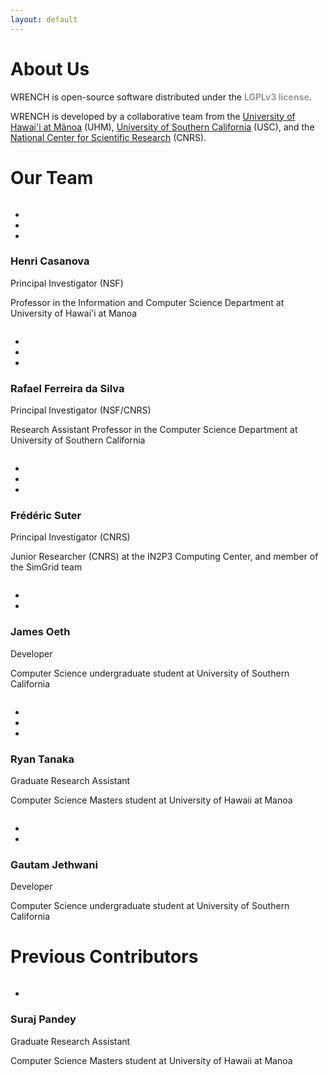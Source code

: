 ```yaml
---
layout: default
---
```


<div class="page-header">
    <div class="container">
        <div class="row">
            <div class="col-lg-6 col-md-6 col-sm-6 col-xs-12">
                <div class="page-section">
                    <h1 class="page-title ">About Us</h1>
                    <div class="page-breadcrumb">
                        WRENCH is open-source software distributed under the <strong style="color: #999">LGPLv3 license</strong>.
                    </div>
                </div>
            </div>
            <div class="col-lg-6 col-md-6 col-sm-6 hidden-xs">
                <div class="page-section">
                    <p>
                        WRENCH is developed by a collaborative team from the <a href="https://manoa.hawaii.edu" 
                        target="_blank">University of Hawai'i at Mãnoa</a> (UHM), <a href="https://usc.edu" target="_blank">
                        University of Southern California</a> (USC), and the <a href="https://cnrs.fr" target="_blank">
                        National Center for Scientific Research</a> (CNRS). 
                    </p>
                </div>
            </div>
        </div>
    </div>
</div>

<div class="space-medium">
    <div class="container">
        <div class="row">
            <div class="col-lg-12 col-md-12 col-sm-12 col-xs-12">
                <div class="section-title">
                    <h1>Our Team</h1>
                </div>
            </div>
        </div>
        <div class="row">
            <div class="col-lg-2 col-md-2 col-sm-2 col-xs-12">
                <div class="team-single-wrapper">
                    <div class="team-single">
                        <div class="person-thumb">
                            <img src="images/aboutus/casanova.jpg" class="img-responsive" alt="">
                        </div>
                        <div class="social-profile">
                            <ul class="nav nav-pills">
                                <li><a href="mailto:henric@hawaii.edu"><i class="fa fa-envelope"></i></a>
                                </li>
                                <li><a href="https://www.linkedin.com/in/henricasanova/" target="_blank"><i
                                        class="fa fa-linkedin"></i></a></li>
                                <li><a href="http://henricasanova.github.io/" target="_blank"><i
                                        class="fa fa-link"></i></a></li>
                            </ul>
                        </div>
                    </div>
                    <div class="person-info">
                        <h3>Henri Casanova</h3>
                        <div class="role">Principal Investigator (NSF)</div>
                        <p>Professor in the Information and Computer Science Department at University
                        of Hawai'i at Manoa</p>
                    </div>
                </div>
            </div>
            <div class="col-sm-2 col-xs-6">
                <div class="team-single-wrapper">
                    <div class="team-single">
                        <div class="person-thumb">
                            <img src="images/aboutus/ferreiradasilva.png" class="img-responsive" alt="">
                        </div>
                        <div class="social-profile">
                            <ul class="nav nav-pills">
                                <li><a href="mailto:rafsilva@isi.edu"><i class="fa fa-envelope"></i></a>
                                </li>
                                <li><a href="https://www.linkedin.com/in/rafaelfsilva" target="_blank"><i
                                        class="fa fa-linkedin"></i></a></li>
                                <li><a href="http://www.rafaelsilva.com" target="_blank"><i
                                        class="fa fa-link"></i></a></li>
                            </ul>
                        </div>
                    </div>
                    <div class="person-info">
                        <h3>Rafael Ferreira da Silva</h3>
                        <div class="role">Principal Investigator (NSF/CNRS)</div>
                        <p>Research Assistant Professor in the Computer Science Department at University 
                        of Southern California</p>
                    </div>
                </div>
            </div>
            <div class="col-sm-2 col-xs-6">
                <div class="team-single-wrapper">
                    <div class="team-single">
                        <div class="person-thumb">
                            <img src="images/aboutus/suter.png" class="img-responsive" alt="">
                        </div>
                        <div class="social-profile">
                            <ul class="nav nav-pills">
                                <li><a href="mailto:frederic.suter@cc.in2p3.fr"><i
                                        class="fa fa-envelope"></i></a></li>
                                <li><a href="https://www.linkedin.com/in/frederic-suter-1656455/"
                                       target="_blank"><i class="fa fa-linkedin"></i></a></li>
                                <li><a href="http://graal.ens-lyon.fr/~fsuter/" target="_blank"><i
                                        class="fa fa-link"></i></a></li>
                            </ul>
                        </div>
                    </div>
                    <div class="person-info">
                        <h3>Frédéric Suter</h3>
                        <div class="role">Principal Investigator (CNRS)</div>
                        <p>Junior Researcher (CNRS) at the IN2P3 Computing Center, and member of the SimGrid
                            team</p>
                    </div>
                </div>
            </div>
            <div class="col-sm-2 col-xs-6">
                <div class="team-single-wrapper">
                    <div class="team-single">
                        <div class="person-thumb">
                            <img src="images/aboutus/oeth.jpg" class="img-responsive" alt="">
                        </div>
                        <div class="social-profile">
                            <ul class="nav nav-pills">
                                <li><a href="mailto:oeth@usc.edu"><i
                                        class="fa fa-envelope"></i></a></li>
                                <li><a href="https://www.linkedin.com/in/james-oeth-8942b4133/"
                                       target="_blank"><i class="fa fa-linkedin"></i></a></li>
                            </ul>
                        </div>
                    </div>
                    <div class="person-info">
                        <h3>James Oeth</h3>
                        <div class="role">Developer</div>
                        <p>Computer Science undergraduate student at University of Southern California</p>
                    </div>
                </div>
            </div>
            <div class="col-sm-2 col-xs-6">
                <div class="team-single-wrapper">
                    <div class="team-single">
                        <div class="person-thumb">
                            <img src="images/aboutus/tanaka.png" class="img-responsive" alt="">
                        </div>
                        <div class="social-profile">
                            <ul class="nav nav-pills">
                                <li><a href="mailto:ryanyt@hawaii.edu"><i
                                        class="fa fa-envelope"></i></a></li>
                                <li><a href="https://www.linkedin.com/in/ryan-tanaka/"
                                        target="_blank"><i class="fa fa-linkedin"></i></a></li>
                                <li><a href="https://ryantanaka.github.io" target="_blank"><i
                                        class="fa fa-link"></i></a></li>
                            </ul>
                        </div>
                    </div>
                    <div class="person-info">
                        <h3>Ryan Tanaka</h3>
                        <div class="role">Graduate Research Assistant</div>
                        <p>Computer Science Masters student at University of Hawaii at Manoa</p>
                    </div>
                </div>
            </div>
            <div class="col-sm-2 col-xs-6">
                <div class="team-single-wrapper">
                    <div class="team-single">
                        <div class="person-thumb">
                            <img src="images/aboutus/jethwani.jpg" class="img-responsive" alt="">
                        </div>
                        <div class="social-profile">
                            <ul class="nav nav-pills">
                                <li><a href="mailto:gautam.jethwani@usc.edu"><i
                                        class="fa fa-envelope"></i></a></li>
                                <li><a href="https://www.linkedin.com/in/gautamjethwani/"
                                       target="_blank"><i class="fa fa-linkedin"></i></a></li>
                            </ul>
                        </div>
                    </div>
                    <div class="person-info">
                        <h3>Gautam Jethwani</h3>
                        <div class="role">Developer</div>
                        <p>Computer Science undergraduate student at University of Southern California</p>
                    </div>
                </div>
            </div>
        </div>
    </div>
</div>

<div class="space-medium">
    <div class="container">
        <div class="row">
            <div class="col-lg-12 col-md-12 col-sm-12 col-xs-12">
                <div class="section-title">
                    <h1>Previous Contributors</h1>
                </div>
            </div>
        </div>
        <div class="row">
            <div class="col-sm-2 col-xs-6">
                <div class="team-single-wrapper">
                    <div class="team-single">
                        <div class="person-thumb">
                            <img src="images/aboutus/pandey.jpg" class="img-responsive" alt="">
                        </div>
                        <div class="social-profile">
                            <ul class="nav nav-pills">
                                <li><a href="https://www.linkedin.com/in/suraj-pandey-256a7a87/"
                                       target="_blank"><i class="fa fa-linkedin"></i></a></li>
                            </ul>
                        </div>
                    </div>
                    <div class="person-info">
                        <h3>Suraj Pandey</h3>
                        <div class="role">Graduate Research Assistant</div>
                        <p>Computer Science Masters student at University of Hawaii at Manoa</p>
                    </div>
                </div>
            </div>
        </div>
    </div>
</div>
